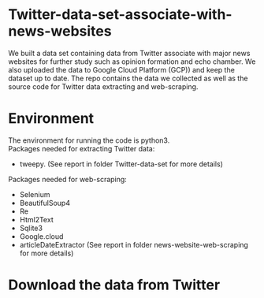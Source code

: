 # Twitter-data-set-associate-with-news-websites
We built a data set containing data from Twitter associate with major news websites for further study such as opinion formation and echo chamber. We also uploaded the data to Google Cloud Platform (GCP)) and keep the dataset up to date. The repo contains the data we collected as well as the source code for Twitter data extracting and web-scraping.

# Environment
The environment for running the code is python3.\
Packages needed for extracting Twitter data:
- tweepy.
(See report in folder Twitter-data-set for more details)

Packages needed for web-scraping:
- Selenium
- BeautifulSoup4
- Re
- Html2Text
- Sqlite3
- Google.cloud
- articleDateExtractor
(See report in folder news-website-web-scraping for more details)

# Download the data from Twitter
